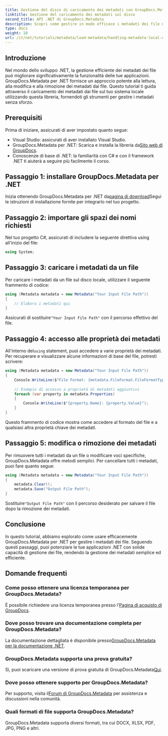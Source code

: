 ```yaml
---
title: Gestione del disco di caricamento dei metadati con GroupDocs.Metadata in .NET
linktitle: Gestione del caricamento dei metadati sul disco
second_title: API .NET di GroupDocs.Metadata
description: Scopri come gestire in modo efficace i metadati dei file nelle tue applicazioni .NET utilizzando GroupDocs.Metadata. Questa guida completa ti accompagna attraverso il processo di installazione, accedendo alle proprietà dei metadati.
type: docs
weight: 10
url: /it/net/tutorials/metadata/load-metadata/handling-metadata-local-disk/
---
```

## Introduzione

Nel mondo dello sviluppo .NET, la gestione efficiente dei metadati dei file può migliorare significativamente la funzionalità delle tue applicazioni. GroupDocs.Metadata per .NET fornisce un approccio potente alla lettura, alla modifica e alla rimozione dei metadati dai file. Questo tutorial ti guida attraverso il caricamento dei metadati dai file sul tuo sistema locale utilizzando questa libreria, fornendoti gli strumenti per gestire i metadati senza sforzo.

## Prerequisiti

Prima di iniziare, assicurati di aver impostato quanto segue:

- Visual Studio: assicurati di aver installato Visual Studio.
-  GroupDocs.Metadata per .NET: Scarica e installa la libreria da[Sito web di GroupDocs](https://releases.groupdocs.com/metadata/net/).
- Conoscenze di base di .NET: la familiarità con C# e con il framework .NET ti aiuterà a seguire più facilmente il corso.

## Passaggio 1: installare GroupDocs.Metadata per .NET

 Inizia ottenendo GroupDocs.Metadata per .NET da[pagina di download](https://releases.groupdocs.com/metadata/net/)Segui le istruzioni di installazione fornite per integrarlo nel tuo progetto.

## Passaggio 2: importare gli spazi dei nomi richiesti

Nel tuo progetto C#, assicurati di includere la seguente direttiva using all'inizio del file:

```csharp
using System;
```

## Passaggio 3: caricare i metadati da un file

Per caricare i metadati da un file sul disco locale, utilizzare il seguente frammento di codice:

```csharp
using (Metadata metadata = new Metadata("Your Input File Path"))
{
    // Elabora i metadati qui
}
```

 Assicurati di sostituire`"Your Input File Path"` con il percorso effettivo del file.

## Passaggio 4: accesso alle proprietà dei metadati

 All'interno del`using` statement, puoi accedere a varie proprietà dei metadati. Per recuperare e visualizzare alcune informazioni di base del file, potresti scrivere:

```csharp
using (Metadata metadata = new Metadata("Your Input File Path"))
{
    Console.WriteLine($"File Format: {metadata.FileFormat.FileFormatType}");
    
    // Esempio di accesso a proprietà di metadati aggiuntivi
    foreach (var property in metadata.Properties)
    {
        Console.WriteLine($"{property.Name}: {property.Value}");
    }
}
```

Questo frammento di codice mostra come accedere al formato del file e a qualsiasi altra proprietà chiave dei metadati. 

## Passaggio 5: modifica o rimozione dei metadati

Per rimuovere tutti i metadati da un file o modificare voci specifiche, GroupDocs.Metadata offre metodi semplici. Per cancellare tutti i metadati, puoi fare quanto segue:

```csharp
using (Metadata metadata = new Metadata("Your Input File Path"))
{
    metadata.Clear();
    metadata.Save("Output File Path");
}
```

 Sostituire`"Output File Path"` con il percorso desiderato per salvare il file dopo la rimozione dei metadati.

## Conclusione

In questo tutorial, abbiamo esplorato come usare efficacemente GroupDocs.Metadata per .NET per gestire i metadati dei file. Seguendo questi passaggi, puoi potenziare le tue applicazioni .NET con solide capacità di gestione dei file, rendendo la gestione dei metadati semplice ed efficiente.

## Domande frequenti

### Come posso ottenere una licenza temporanea per GroupDocs.Metadata?
 È possibile richiedere una licenza temporanea presso l'[Pagina di acquisto di GroupDocs](https://purchase.groupdocs.com/temporary-license/).

### Dove posso trovare una documentazione completa per GroupDocs.Metadata?
 La documentazione dettagliata è disponibile presso[GroupDocs.Metadata per la documentazione .NET](https://reference.groupdocs.com/metadata/net/).

### GroupDocs.Metadata supporta una prova gratuita?
 Sì, puoi scaricare una versione di prova gratuita di GroupDocs.Metadata[Qui](https://releases.groupdocs.com/).

### Dove posso ottenere supporto per GroupDocs.Metadata?
 Per supporto, visita il[Forum di GroupDocs.Metadata](https://forum.groupdocs.com/c/metadata/14) per assistenza e discussioni nella comunità.

### Quali formati di file supporta GroupDocs.Metadata?
GroupDocs.Metadata supporta diversi formati, tra cui DOCX, XLSX, PDF, JPG, PNG e altri.